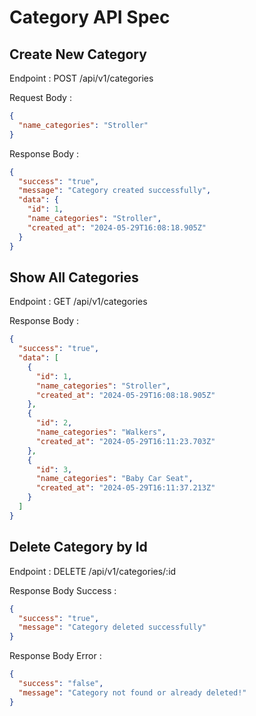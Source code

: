 # Category API Spec

## Create New Category

Endpoint : POST /api/v1/categories

Request Body :

```json
{
  "name_categories": "Stroller"
}
```

Response Body :

```json
{
  "success": "true",
  "message": "Category created successfully",
  "data": {
    "id": 1,
    "name_categories": "Stroller",
    "created_at": "2024-05-29T16:08:18.905Z"
  }
}
```

## Show All Categories

Endpoint : GET /api/v1/categories

Response Body :

```json
{
  "success": "true",
  "data": [
    {
      "id": 1,
      "name_categories": "Stroller",
      "created_at": "2024-05-29T16:08:18.905Z"
    },
    {
      "id": 2,
      "name_categories": "Walkers",
      "created_at": "2024-05-29T16:11:23.703Z"
    },
    {
      "id": 3,
      "name_categories": "Baby Car Seat",
      "created_at": "2024-05-29T16:11:37.213Z"
    }
  ]
}
```

## Delete Category by Id

Endpoint : DELETE /api/v1/categories/:id

Response Body Success :

```json
{
  "success": "true",
  "message": "Category deleted successfully"
}
```

Response Body Error :

```json
{
  "success": "false",
  "message": "Category not found or already deleted!"
}
```
